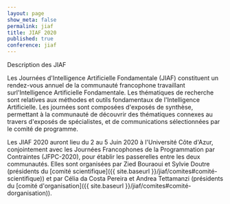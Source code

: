 ```yaml
---
layout: page
show_meta: false
permalink: jiaf
title: JIAF 2020
published: true
conference: jiaf
---
```


Description des JIAF

Les Journées d'Intelligence Artificielle Fondamentale (JIAF) constituent un rendez-vous annuel de la communauté francophone travaillant surl'Intelligence Artificielle Fondamentale. Les thématiques de recherche sont relatives aux méthodes et outils fondamentaux de l'Intelligence Artificielle. Les journées sont composées d'exposés de synthèse, permettant à la communauté de découvrir des thématiques connexes au travers d'exposés de spécialistes, et de communications sélectionnées par le comité de programme.

Les JIAF 2020 auront lieu du 2 au 5 Juin 2020 à l'Université Côte d'Azur, conjointement avec les Journées Francophones de la Programmation par Contraintes (JFPC-2020), pour établir les passerelles entre les deux communautés. Elles sont organisées par Zied Bouraoui et Sylvie Doutre (présidents du [comité scientifique]({{ site.baseurl }}/jiaf/comites#comité-scientifique)) et par Célia da Costa Pereira et Andrea Tettamanzi (présidents du [comité d'organisation]({{ site.baseurl }}/jiaf/comites#comité-dorganisation)).
